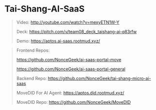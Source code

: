 # Tai-Shang-AI-SaaS

> Video: http://youtube.com/watch?v=mexyETN1W-Y
>
> Deck: https://pitch.com/v/team08_deck_taishang-ai-q83rfw
>
> Demo: https://aptos.ai-saas.rootmud.xyz/

> Frontend Repos: 
>
> https://github.com/NonceGeek/ai-saas-portal-move
>
> https://github.com/NonceGeek/ai-saas-portal-general
> 
> Backend Repo: https://github.com/NonceGeek/tai-shang-micro-ai-saas
> 
> MoveDID For AI Agent: https://aptos.did.rootmud.xyz/
>
> MoveDID Repo: https://github.com/NonceGeek/MoveDID
